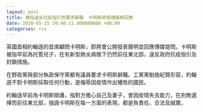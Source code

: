 ```yaml
---
layout: post
title: 被指違反抗疫指引而要求辭職　卡明斯將晤傳媒再回應
date: 2020-05-25 20:48:11.000000000 +08:00
categories: rss
---
```


英國首相約翰遜的首席顧問卡明斯，即將會公開發表聲明並回應傳媒提問。卡明斯被指早前為托管兒子，在有新型肺炎病徵下仍然前往東北部，違反政府抗疫指引及封鎖措施。

在野政黨與部分執政保守黨都有議員要求卡明斯辭職。工黨黨魁施紀賢形容，約翰遜不對卡明斯採取任何行動，是侮辱因疫情作出犧牲的國民。

約翰遜早前為卡明斯辯護，指對方擔心自己及妻子，會因疫情失去能力，在別無選擇而前往東北部，強調卡明斯在每一方面的表現，都是負責任、合法及誠實。
